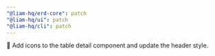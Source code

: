```yaml
---
"@liam-hq/erd-core": patch
"@liam-hq/ui": patch
"@liam-hq/cli": patch
---
```


💄 Add icons to the table detail component and update the header style.
